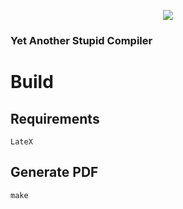 <p align="center">
<img src="https://raw.githubusercontent.com/Ne02ptzero/Y-asc/master/img/logo.png" /><br />
<h3>Yet Another Stupid Compiler</h3>
</p>


# Build
## Requirements
```
LateX
```

## Generate PDF
```
make
```
